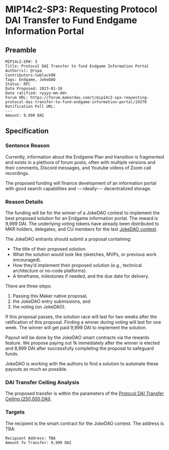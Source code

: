 # MIP14c2-SP3: Requesting Protocol DAI Transfer to Fund Endgame Information Portal

## Preamble

```
MIP14c2-SP#: 3
Title: Protocol DAI Transfer to fund Endgame Information Portal
Author(s): @rspa
Contributors:twblack88
Tags: Endgame, JokeDAO
Status: RFC
Date Proposed: 2023-01-10
Date ratified: <yyyy-mm-dd>
Forum URL: https://forum.makerdao.com/t/mip14c2-spx-requesting-protocol-dai-transfer-to-fund-endgame-information-portal/19370
Ratification Poll URL:
---
Amount: 9,999 DAI
```

## Specification

### Sentence Reason

Currently, information about the Endgame Plan and transition is fragmented and exists in a plethora of forum posts, often with multiple versions and their comments, Discord messages, and Youtube videos of Zoom call recordings.

The proposed funding will finance development of an information portal with good search capabilities and ---ideally--- decentralized storage.

### Reason Details

The funding will be for the winner of a JokeDAO contest to implement the best proposed solution for an Endgame information portal. The reward is 9,999 DAI. The underlying voting tokens have already been distributed to MKR holders, delegates, and CU members for the last [JokeDAO contest](https://forum.makerdao.com/t/using-jokedao-for-soft-consensus-in-governance/17673).

The JokeDAO entrants should submit a proposal containing:

* The title of their proposed solution.
* What the solution would look like (sketches, MVPs, or previous work encouraged).
* How they’d implement their proposed solution (e.g., technical architecture or no-code platforms).
* A timeframe, milestones if needed, and the due date for delivery.

There are three steps: 
1. Passing this Maker native proposal, 
2. the JokeDAO entry submissions, and 
3. the voting (on JokeDAO). 

If this proposal passes, the solution race will last for two weeks after the ratification of this proposal. Finding a winner during voting will last for one week. The winner will get paid 9,999 DAI to implement the solution.

Payout will be done by the JokeDAO smart contracts via the rewards feature. We propose paying out 1k immediately after the winner is elected and 8,999 DAI after successfully completing the proposal to safeguard funds.

JokeDAO is working with the authors to find a solution to automate these payouts as much as possible.

### DAI Transfer Ceiling Analysis

The proposed transfer is within the parameters of the [Protocol DAI Transfer Ceiling (250,000 DAI)](https://mips.makerdao.com/mips/details/MIP14#MIP14c4).

### Targets

The recipient is the smart contract for the JokeDAO contest. The address is TBA.

```
Recipient Address: TBA
Amount To Transfer: 9,999 DAI
```

